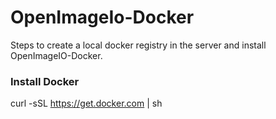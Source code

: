 # OpenImageIo-Docker

Steps to create a local docker registry in the server and install OpenImageIO-Docker. 

### Install Docker

curl -sSL https://get.docker.com | sh

